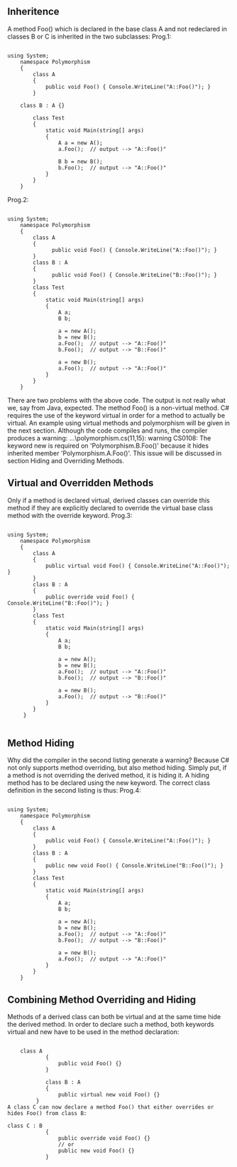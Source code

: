 ## Inheritence   

A method Foo() which is declared in the base class A and not redeclared in classes B or C is inherited in the two subclasses:
Prog.1:
<pre class="notranslate">
<code>	
using System;
    namespace Polymorphism
    {
        class A
        {
            public void Foo() { Console.WriteLine("A::Foo()"); }
        }
	
	class B : A {}
	
        class Test
        {
            static void Main(string[] args)
            {
                A a = new A();
                a.Foo();  // output --> "A::Foo()"

                B b = new B();
                b.Foo();  // output --> "A::Foo()"
            }
        }
    }
</code></pre>	
Prog.2:
<pre class="notranslate">
<code>	
using System;
    namespace Polymorphism
    {
        class A
        {
              public void Foo() { Console.WriteLine("A::Foo()"); }
        }
        class B : A
        {
              public void Foo() { Console.WriteLine("B::Foo()"); }
        }
        class Test
        {
            static void Main(string[] args)
            {
                A a;
                B b;

                a = new A();
                b = new B();
                a.Foo();  // output --> "A::Foo()"
                b.Foo();  // output --> "B::Foo()"

                a = new B();
                a.Foo();  // output --> "A::Foo()"
            }
        }
    }
</code></pre>
There are two problems with the above code. 
The output is not really what we, say from Java, expected. The method Foo() is a non-virtual method. C# requires the use of the keyword virtual in order for a method to actually be virtual. An example using virtual methods and polymorphism will be given in the next section. 
Although the code compiles and runs, the compiler produces a warning: ...\polymorphism.cs(11,15): warning CS0108: The keyword new is required on 'Polymorphism.B.Foo()' because it hides inherited member 'Polymorphism.A.Foo()'. 
This issue will be discussed in section Hiding and Overriding Methods. 

## Virtual and Overridden Methods 

Only if a method is declared virtual, derived classes can override this method if they are explicitly declared to override the virtual base class method with the override keyword. 
Prog.3:
<pre class="notranslate">
<code>	
using System;
    namespace Polymorphism
    {
        class A
        {
            public virtual void Foo() { Console.WriteLine("A::Foo()"); }
        }
        class B : A
        {
            public override void Foo() { Console.WriteLine("B::Foo()"); }
        }
        class Test
        {
            static void Main(string[] args)
            {
                A a;
                B b;

                a = new A();
                b = new B();
                a.Foo();  // output --> "A::Foo()"
                b.Foo();  // output --> "B::Foo()"

                a = new B();
                a.Foo();  // output --> "B::Foo()"
            }
        }
     }

</code></pre>

## Method Hiding 

Why did the compiler in the second listing generate a warning? Because C# not only supports method overriding, but also method hiding. Simply put, if a method is not overriding the derived method, it is hiding it. A hiding method has to be declared using the new keyword. The correct class definition in the second listing is thus: 
Prog.4:
<pre class="notranslate">
<code>	
using System;
    namespace Polymorphism
    {
        class A
        {
            public void Foo() { Console.WriteLine("A::Foo()"); }
        }
        class B : A
        {
            public new void Foo() { Console.WriteLine("B::Foo()"); }
        }
        class Test
        {
            static void Main(string[] args)
            {
                A a;
                B b;

                a = new A();
                b = new B();
                a.Foo();  // output --> "A::Foo()"
                b.Foo();  // output --> "B::Foo()"

                a = new B();
                a.Foo();  // output --> "A::Foo()"
            }
        }
    }
</code></pre>
## Combining Method Overriding and Hiding 
Methods of a derived class can both be virtual and at the same time hide the derived method. In order to declare such a method, both keywords virtual and new have to be used in the method declaration: 
<pre class="notranslate">
<code>	
	class A
            {
                public void Foo() {}
            }

            class B : A
            {
                public virtual new void Foo() {}	
	     }
A class C can now declare a method Foo() that either overrides or hides Foo() from class B:     

class C : B
            {
                public override void Foo() {}
                // or
                public new void Foo() {}
            }
</code></pre>
